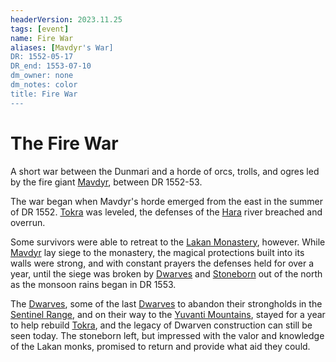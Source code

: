 ```yaml
---
headerVersion: 2023.11.25
tags: [event]
name: Fire War
aliases: [Mavdyr's War]
DR: 1552-05-17
DR_end: 1553-07-10
dm_owner: none
dm_notes: color
title: Fire War
---
```

# The Fire War



A short war between the Dunmari and a horde of orcs, trolls, and ogres led by the fire giant [Mavdyr](<../../people/historical-figures/mavdyr.md>), between DR 1552-53.

The war began when Mavdyr's horde emerged from the east in the summer of DR 1552. [Tokra](<../../gazetteer/greater-dunmar/realms/dunmar/central-dunmar/tokra/tokra.md>) was leveled, the defenses of the [Hara](<../../gazetteer/greater-dunmar/rivers/hara-watershed/hara.md>) river breached and overrun. 

Some survivors were able to retreat to the [Lakan Monastery](<../../gazetteer/greater-dunmar/realms/dunmar/central-dunmar/tokra/lakan-monastery.md>), however. While [Mavdyr](<../../people/historical-figures/mavdyr.md>) lay siege to the monastery, the magical protections built into its walls were strong, and with constant prayers the defenses held for over a year, until the siege was broken by [Dwarves](<../../species/dwarves.md>) and [Stoneborn](<../../species/stoneborn.md>) out of the north as the monsoon rains began in DR 1553. 

The [Dwarves](<../../species/dwarves.md>), some of the last [Dwarves](<../../species/dwarves.md>) to abandon their strongholds in the [Sentinel Range](<../../gazetteer/sentinel-range.md>), and on their way to the [Yuvanti Mountains](<../../gazetteer/greater-dunmar/yuvanti-mountains.md>), stayed for a year to help rebuild [Tokra](<../../gazetteer/greater-dunmar/realms/dunmar/central-dunmar/tokra/tokra.md>), and the legacy of Dwarven construction can still be seen today. The stoneborn left, but impressed with the valor and knowledge of the Lakan monks, promised to return and provide what aid they could.